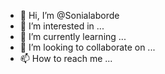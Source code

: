 - 👋 Hi, I’m @Sonialaborde
- 👀 I’m interested in ...
- 🌱 I’m currently learning ...
- 💞️ I’m looking to collaborate on ...
- 📫 How to reach me ...

<!---
Sonialaborde/Sonialaborde is a ✨ special ✨ repository because its `README.md` (this file) appears on your GitHub profile.
You can click the Preview link to take a look at your changes.
--->
